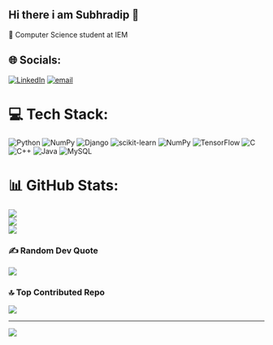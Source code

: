 ## Hi there i am Subhradip 👋

🏫 Computer Science student at IEM



## 🌐 Socials:
[![LinkedIn](https://img.shields.io/badge/LinkedIn-%230077B5.svg?logo=linkedin&logoColor=white)](https://linkedin.com/in/https://www.linkedin.com/in/subhradip-halder-516a0a281/) [![email](https://img.shields.io/badge/Email-D14836?logo=gmail&logoColor=white)](mailto:subhradiphalder80@gmail.com) 

# 💻 Tech Stack:
![Python](https://img.shields.io/badge/python-3670A0?style=for-the-badge&logo=python&logoColor=ffdd54) ![NumPy](https://img.shields.io/badge/numpy-%23013243.svg?style=for-the-badge&logo=numpy&logoColor=white) ![Django](https://img.shields.io/badge/django-%23092E20.svg?style=for-the-badge&logo=django&logoColor=white) ![scikit-learn](https://img.shields.io/badge/scikit--learn-%23F7931E.svg?style=for-the-badge&logo=scikit-learn&logoColor=white) ![NumPy](https://img.shields.io/badge/numpy-%23013243.svg?style=for-the-badge&logo=numpy&logoColor=white) ![TensorFlow](https://img.shields.io/badge/TensorFlow-%23FF6F00.svg?style=for-the-badge&logo=TensorFlow&logoColor=white) ![C](https://img.shields.io/badge/c-%2300599C.svg?style=for-the-badge&logo=c&logoColor=white) ![C++](https://img.shields.io/badge/c++-%2300599C.svg?style=for-the-badge&logo=c%2B%2B&logoColor=white) ![Java](https://img.shields.io/badge/java-%23ED8B00.svg?style=for-the-badge&logo=openjdk&logoColor=white) ![MySQL](https://img.shields.io/badge/mysql-4479A1.svg?style=for-the-badge&logo=mysql&logoColor=white)
# 📊 GitHub Stats:
![](https://github-readme-stats.vercel.app/api?username=SubhradipH&theme=cobalt2&hide_border=false&include_all_commits=true&count_private=true)<br/>
![](https://nirzak-streak-stats.vercel.app/?user=SubhradipH&theme=cobalt2&hide_border=false)<br/>
![](https://github-readme-stats.vercel.app/api/top-langs/?username=SubhradipH&theme=cobalt2&hide_border=false&include_all_commits=true&count_private=true&layout=compact)

### ✍️ Random Dev Quote
![](https://quotes-github-readme.vercel.app/api?type=horizontal&theme=radical)

### 🔝 Top Contributed Repo
![](https://github-contributor-stats.vercel.app/api?username=SubhradipH&limit=5&theme=dark&combine_all_yearly_contributions=true)

---
[![](https://visitcount.itsvg.in/api?id=SubhradipH&icon=0&color=0)](https://visitcount.itsvg.in)

<!-- Proudly created with GPRM ( https://gprm.itsvg.in ) -->
